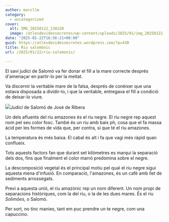 ```yaml
---
author: marcllm
category:
  - uncategorized
cover:
  alt: IMG_20250122_130228
  image: /atlesdevidessecretes/wp-content/uploads/2025/01/img_20250122_130228.jpg
date: "2025-01-22T16:56:21+00:00"
guid: https://atlesdevidessecretes.wordpress.com/?p=430
title: Riu salomònic
url: /2025/01/22/riu-salomonic/

---
```

El savi judici de Salomó va fer donar el fill a la mare correcte després d'amenaçar en partir-lo per la meitat.

Va discernir la veritable mare de la falsa, després de conèixer que una estava disposada a dividir-lo, i que la veritable, entregava el fill a condició de deixar-lo viure.

![](https://upload.wikimedia.org/wikipedia/commons/6/66/Juicio_de_Salom%C3%B3n.jpg)Judicí de Salomó de José de Ribera

Un dels afluents del riu amazones és el riu negre. El riu negre rep aquest nom pel seu color fosc. També és un riu amb baix ph, cosa que el fa massa àcid per les formes de vida que, per contra, si que té el riu amazones.

La temperatura és més baixa. El cabal és alt i fa que vagi més ràpid quan conflueix.

Tots aquests factors fan que durant set kilòmetres es marqui la separació dels dos, fins que finalment el color marró predomina sobre el negre.

La descomposició vegetal és el principal motiu pel qual el riu negre sigui aquesta mena d'infusió. En comparació, l'amazones, és un cafè amb llet de sediments arrossegats.

Previ a aquesta unió, el riu amazònic rep un nom diferent. Un nom propi de separacions històriques, com la del riu, o la de les dues mares. És el riu _Solimões_, o Salomó.

Per sort, no tinc manies, tant em puc prendre un te negre, com una capuccino.
